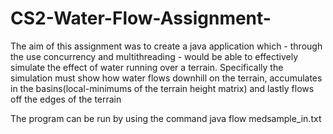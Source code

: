 # CS2-Water-Flow-Assignment-

The aim of this assignment was to create a java application which - through the use concurrency and multithreading - would be able to effectively simulate the effect of water running over a terrain. Specifically the simulation must show how water flows downhill on the terrain, accumulates in the basins(local-minimums of the terrain height matrix) and lastly flows off the edges of the terrain

The program can be run by using the command java flow medsample_in.txt
